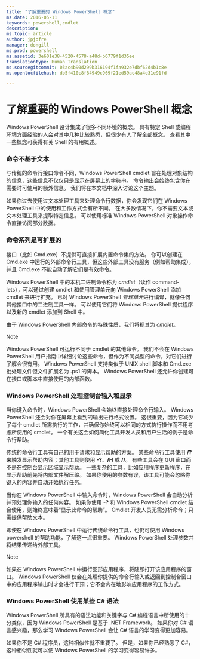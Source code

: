 ```yaml
---
title: "了解重要的 Windows PowerShell 概念"
ms.date: 2016-05-11
keywords: powershell,cmdlet
description: 
ms.topic: article
author: jpjofre
manager: dongill
ms.prod: powershell
ms.assetid: 3e601e38-4520-4578-a48d-b6779f1d35ee
translationtype: Human Translation
ms.sourcegitcommit: 03ac4b90d299b316194f1fa932e7dbf62d4b1c8e
ms.openlocfilehash: db5f410c8f84949c969f21ed59ac48a4e31e91fd

---
```


# 了解重要的 Windows PowerShell 概念
Windows PowerShell 设计集成了很多不同环境的概念。 具有特定 Shell 或编程环境方面经验的人会对其中几种比较熟悉，但很少有人了解全部概念。 查看其中一些概念可获得有关 Shell 的有用概述。

### 命令不基于文本
与传统的命令行接口命令不同，Windows PowerShell cmdlet 旨在处理对象结构的信息，这些信息不仅仅只是显示在屏幕上的字符串。 命令输出会始终包含你在需要时可使用的额外信息。 我们将在本文档中深入讨论这个主题。

如果你过去使用过文本处理工具来处理命令行数据，你会发现它们在 Windows PowerShell 中的使用和工作方式会有所不同。 在大多数情况下，你不需要文本或文本处理工具来提取特定信息。 可以使用标准 Windows PowerShell 对象操作命令直接访问部分数据。

### 命令系列是可扩展的
接口（比如 Cmd.exe）不提供可直接扩展内置命令集的方法。 你可以创建在 Cmd.exe 中运行的外部命令行工具，但这些外部工具没有服务（例如帮助集成），并且 Cmd.exe 不能自动了解它们是有效命令。

Windows PowerShell 中的本机二进制命令称为 *cmdlet*（读作 command\-lets），可以通过创建 cmdlet 和使用管理单元向 Windows PowerShell 添加 cmdlet 来进行扩充。 已对 Windows PowerShell *管理单元*进行编译，就像任何其他接口中的二进制工具一样。 可以使用它们将 Windows PowerShell 提供程序以及新的 cmdlet 添加到 Shell 中。

由于 Windows PowerShell 内部命令的特殊性质，我们将视其为 *cmdlet*。

> [!NOTE]
> Windows PowerShell 可运行不同于 cmdlet 的其他命令。 我们不会在 Windows PowerShell 用户指南中详细讨论这些命令，但作为不同类型的命令，对它们进行了解会很有用。 Windows PowerShell 支持类似于 UNIX shell 脚本和 Cmd.exe 批处理文件但文件扩展名为 .ps1 的脚本。 Windows PowerShell 还允许你创建可在接口或脚本中直接使用的内部函数。

### Windows PowerShell 处理控制台输入和显示
当你键入命令时，Windows PowerShell 会始终直接处理命令行输入。 Windows PowerShell 还会对你在屏幕上看到的输出进行格式设置。 这很重要，因为它减少了每个 cmdlet 所需执行的工作，并确保你始终可以相同的方式执行操作而不用考虑所使用的 cmdlet。 一个有关这会如何简化工具开发人员和用户生活的例子是命令行帮助。

传统的命令行工具有自己的用于请求和显示帮助的方案。 某些命令行工具使用 **\/?** 来触发显示帮助内容；其他工具则使用 **\-?**、**\/H** 或 **\/\/**。 有些工具会在 GUI 窗口而不是在控制台显示区域显示帮助。 一些复杂的工具，比如应用程序更新程序，在显示帮助前先将内部文件解压缩。 如果你使用的参数有误，该工具可能会忽略你键入的内容并自动开始执行任务。

当你在 Windows PowerShell 中输入命令时，Windows PowerShell 会自动分析并预处理你输入的任何内容。 如果你使用 **\-?** 和 Windows PowerShell cmdlet 结合使用，则始终意味着“显示此命令的帮助”。 Cmdlet 开发人员无需分析命令；只需提供帮助文本。

即使在 Windows PowerShell 中运行传统命令行工具，也仍可使用 Windows powershell 的帮助功能，了解这一点很重要。 Windows PowerShell 处理参数并将结果传递给外部工具。

> [!NOTE]
> 如果在 Windows PowerShell 中运行图形应用程序，将随即打开该应用程序的窗口。 Windows PowerShell 仅会在处理你提供的命令行输入或返回到控制台窗口中的应用程序输出时才会进行干预；它不会内在地影响应用程序的工作方式。

### Windows PowerShell 使用某些 C\# 语法
Windows PowerShell 所具有的语法功能和关键字与 C\# 编程语言中所使用的十分类似，因为 Windows PowerShell 是基于 .NET Framework。 如果你对 C# 语言感兴趣，那么学习 Windows PowerShell 会让 C\# 语言的学习变得更加容易。

如果你不是 C\# 程序员，这种相似性就不重要了。 但是，如果你已经熟悉了 C\#，这种相似性就可以使 Windows PowerShell 的学习变得容易许多。




<!--HONumber=Jun16_HO4-->



